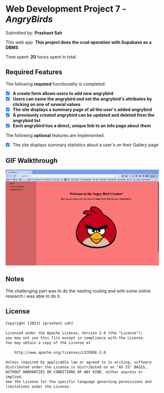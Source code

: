 # Web Development Project 7 - *AngryBirds*

Submitted by: **Prashant Sah**

This web app: **This project does the crud operation with Supabase as a DBMS**

Time spent: **20** hours spent in total

## Required Features

The following **required** functionality is completed:

- [x] **A create form allows users to add new angrybird**
- [x] **Users can name the angrybird and set the angrybird's attributes by clicking on one of several values**
- [x] **The site displays a summary page of all the user's added angrybird**
- [x] **A previously created angrybird can be updated and deleted from the angrybird list**
- [x] **Each angrybird has a direct, unique link to an info page about them**

The following **optional** features are implemented:

- [x] The site displays summary statistics about a user's on their Gallery page

## GIF Walkthrough

![Gif showing the website features](src/assets/rec1.gif)

## Notes

The challenging part was to do the nesting routing and with some online research i was able to do it.

## License

    Copyright [2023] [prashant sah]

    Licensed under the Apache License, Version 2.0 (the "License");
    you may not use this file except in compliance with the License.
    You may obtain a copy of the License at

        http://www.apache.org/licenses/LICENSE-2.0

    Unless required by applicable law or agreed to in writing, software
    distributed under the License is distributed on an "AS IS" BASIS,
    WITHOUT WARRANTIES OR CONDITIONS OF ANY KIND, either express or implied.
    See the License for the specific language governing permissions and
    limitations under the License.